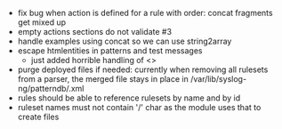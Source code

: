* fix bug when action is defined for a rule with order: concat fragments get mixed up
* empty actions sections do not validate #3 
* handle examples using concat so we can use string2array
* escape htmlentities in patterns and test messages
  - just added horrible handling of <>
* purge deployed files if needed: currently when removing all rulesets from a parser, the merged file stays in place in /var/lib/syslog-ng/patterndb/<parser>.xml
* rules should be able to reference rulesets by name and by id
* ruleset names must not contain '/' char as the module uses that to create files

